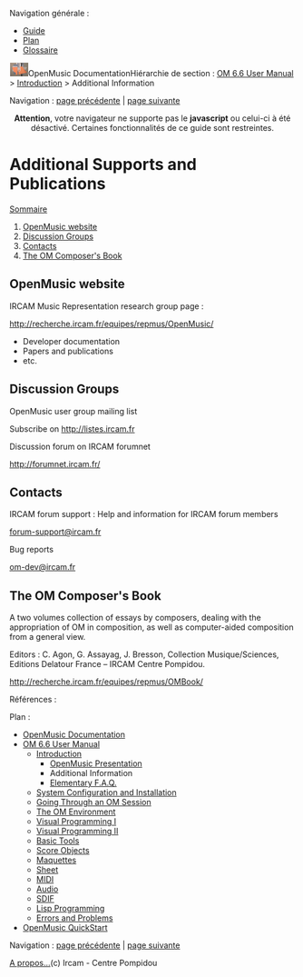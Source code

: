 <div id="tplf" class="tplPage">

<div id="tplh">

<span class="hidden">Navigation générale : </span>

  - [<span>Guide</span>](OM-Documentation.md)
  - [<span>Plan</span>](OM-Documentation_1.md)
  - [<span>Glossaire</span>](OM-Documentation_2.md)

</div>

<div id="tplt">

![empty.gif](../tplRes/page/empty.gif)![logoom1.png](../res/logoom1.png)<span class="tplTi">OpenMusic
Documentation</span><span class="sw_outStack_navRoot"><span class="hidden">Hiérarchie
de section : </span>[<span>OM 6.6 User
Manual</span>](OM-User-Manual.md)<span class="stkSep"> \>
</span>[<span>Introduction</span>](00-Sommaire.md)<span class="stkSep">
\> </span><span class="stkSel_yes"><span>Additional
Information</span></span></span>

</div>

<div class="tplNav">

<span class="hidden">Navigation : </span>[<span>page
précédente</span>](01-Presentation.md "page précédente(OpenMusic Presentation)")<span class="hidden">
| </span>[<span>page
suivante</span>](03-FAQ.md "page suivante(Elementary F.A.Q.)")

</div>

<div id="tplc" class="tplc_out_yes">

<div style="text-align: center;">

**Attention**, votre navigateur ne supporte pas le **javascript** ou
celui-ci à été désactivé. Certaines fonctionnalités de ce guide sont
restreintes.

</div>

<div class="headCo">

# <span>Additional Supports and Publications</span>

<div class="headCo_co">

<div class="secOutFra">

<div class="secOutTi">

[<span>Sommaire </span>](#)

</div>

<div class="secOutUi">

1.  [OpenMusic website](#bN6)
2.  [Discussion Groups](#bN44)
3.  [Contacts](#bN89)
4.  [The OM Composer's Book](#bNce)

</div>

</div>

<div>

<div class="part">

## <span>OpenMusic website</span>

<div class="part_co">

<div class="infobloc">

<div class="infobloc_ti">

<span>IRCAM Music Representation research group page :</span>

</div>

<div class="txt">

[<span>http://recherche.ircam.fr/equipes/repmus/OpenMusic/</span>](http://recherche.ircam.fr/equipes/repmus/OpenMusic/ "http://recherche.ircam.fr/equipes/repmus/OpenMusic/ (nouvelle fenêtre)")

  - <span>Developer documentation</span>
  - <span>Papers and publications</span>
  - <span>etc.</span>

</div>

</div>

</div>

</div>

<div class="part">

## <span>Discussion Groups</span>

<div class="part_co">

<div class="infobloc">

<div class="infobloc_ti">

<span>OpenMusic user group mailing list</span>

</div>

<div class="txt">

Subscribe on
[<span>http://listes.ircam.fr</span>](http://listes.ircam.fr "http://listes.ircam.fr (nouvelle fenêtre)")

</div>

</div>

<div class="infobloc">

<div class="infobloc_ti">

<span>Discussion forum on IRCAM forumnet</span>

</div>

<div class="txt">

[<span>http://forumnet.ircam.fr/</span>](http://forumnet.ircam.fr/ "http://forumnet.ircam.fr/ (nouvelle fenêtre)")

</div>

</div>

</div>

</div>

<div class="part">

## <span>Contacts</span>

<div class="part_co">

<div class="infobloc">

<div class="infobloc_ti">

<span>IRCAM forum support : Help and information for IRCAM forum
members</span>

</div>

<div class="txt">

[<span>forum-support@ircam.fr</span>](mailto:forum-support@ircam.fr "mailto:forum-support@ircam.fr (nouvelle fenêtre)")

</div>

</div>

<div class="infobloc">

<div class="infobloc_ti">

<span>Bug reports</span>

</div>

<div class="txt">

[<span>om-dev@ircam.fr</span>](mailto:om-dev@ircam.fr "mailto:om-dev@ircam.fr (nouvelle fenêtre)")

</div>

</div>

</div>

</div>

<div class="part">

## <span>The OM Composer's Book</span>

<div class="part_co">

<div class="infobloc">

<div class="txt">

A two volumes collection of essays by composers, dealing with the
appropriation of OM in composition, as well as computer-aided
composition from a general view.

Editors : C. Agon, G. Assayag, J. Bresson, Collection Musique/Sciences,
Editions Delatour France – IRCAM Centre Pompidou.

[<span>http://recherche.ircam.fr/equipes/repmus/OMBook/</span>](http://recherche.ircam.fr/equipes/repmus/OMBook/ "http://recherche.ircam.fr/equipes/repmus/OMBook/ (nouvelle fenêtre)")

</div>

</div>

</div>

</div>

</div>

</div>

</div>

<span class="hidden">Références : </span>

</div>

<div id="tplo" class="tplo_out_yes">

<div class="tplOTp">

<div class="tplOBm">

<div id="mnuFrm">

<span class="hidden">Plan :</span>

<div id="mnuFrmUp" onmouseout="menuScrollTiTask.fSpeed=0;" onmouseover="if(menuScrollTiTask.fSpeed&gt;=0) {menuScrollTiTask.fSpeed=-2; scTiLib.addTaskNow(menuScrollTiTask);}" onclick="menuScrollTiTask.fSpeed-=2;" style="display: none;">

<span id="mnuFrmUpLeft">[](#)</span><span id="mnuFrmUpCenter"></span><span id="mnuFrmUpRight"></span>

</div>

<div id="mnuScroll">

  - [<span>OpenMusic Documentation</span>](OM-Documentation.md)
  - [<span>OM 6.6 User Manual</span>](OM-User-Manual.md)
      - [<span>Introduction</span>](00-Sommaire.md)
          - [<span>OpenMusic Presentation</span>](01-Presentation.md)
          - <span id="i4" class="outLeftSel_yes"><span>Additional
            Information</span></span>
          - [<span>Elementary F.A.Q.</span>](03-FAQ.md)
      - [<span>System Configuration and
        Installation</span>](Installation.md)
      - [<span>Going Through an OM Session</span>](Goingthrough.md)
      - [<span>The OM Environment</span>](Environment.md)
      - [<span>Visual Programming I</span>](BasicVisualProgramming.md)
      - [<span>Visual Programming
        II</span>](AdvancedVisualProgramming.md)
      - [<span>Basic Tools</span>](BasicObjects.md)
      - [<span>Score Objects</span>](ScoreObjects.md)
      - [<span>Maquettes</span>](Maquettes.md)
      - [<span>Sheet</span>](Sheet.md)
      - [<span>MIDI</span>](MIDI.md)
      - [<span>Audio</span>](Audio.md)
      - [<span>SDIF</span>](SDIF.md)
      - [<span>Lisp Programming</span>](Lisp.md)
      - [<span>Errors and Problems</span>](errors.md)
  - [<span>OpenMusic QuickStart</span>](QuickStart-Chapters.md)

</div>

<div id="mnuFrmDown" onmouseout="menuScrollTiTask.fSpeed=0;" onmouseover="if(menuScrollTiTask.fSpeed&lt;=0) {menuScrollTiTask.fSpeed=2; scTiLib.addTaskNow(menuScrollTiTask);}" onclick="menuScrollTiTask.fSpeed+=2;" style="display: none;">

<span id="mnuFrmDownLeft">[](#)</span><span id="mnuFrmDownCenter"></span><span id="mnuFrmDownRight"></span>

</div>

</div>

</div>

</div>

</div>

<div class="tplNav">

<span class="hidden">Navigation : </span>[<span>page
précédente</span>](01-Presentation.md "page précédente(OpenMusic Presentation)")<span class="hidden">
| </span>[<span>page
suivante</span>](03-FAQ.md "page suivante(Elementary F.A.Q.)")

</div>

<div id="tplb">

[<span>A propos...</span>](OM-Documentation_3.md)(c) Ircam - Centre
Pompidou

</div>

</div>
